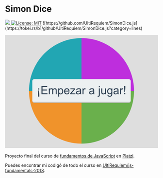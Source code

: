 # Simon Dice

<p>
<a href="https://gitmoji.dev"><img src="https://img.shields.io/badge/gitmoji-%20😜-FFDD67.svg">
<a href="https://github.com/UltiRequiem/SimonDice.js/blob/main/LICENSE"><img alt="License: MIT" src="https://black.readthedocs.io/en/stable/_static/license.svg"></a>
![https://github.com/UltiRequiem/SimonDice.js](https://tokei.rs/b1/github/UltiRequiem/SimonDice.js?category=lines)
</p>

![Screenshot](./img/screenshot.png)

Proyecto final del curso de [fundamentos de JavaScript](https://platzi.com/clases/fundamentos-javascript-2018) en [Platzi](https://platzi.com).

Puedes encontrar mi codigó de todo el curso en [UltiRequiem/js-fundamentals-2018](https://github.com/UltiRequiem/js-fundamentals-2018).
